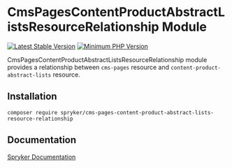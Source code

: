 # CmsPagesContentProductAbstractListsResourceRelationship Module
[![Latest Stable Version](https://poser.pugx.org/spryker/cms-pages-content-product-abstract-lists-resource-relationship/v/stable.svg)](https://packagist.org/packages/spryker/cms-pages-content-product-abstract-lists-resource-relationship)
[![Minimum PHP Version](https://img.shields.io/badge/php-%3E%3D%208.3-8892BF.svg)](https://php.net/)

CmsPagesContentProductAbstractListsResourceRelationship module provides a relationship between `cms-pages` resource and `content-product-abstract-lists` resource.
## Installation

```
composer require spryker/cms-pages-content-product-abstract-lists-resource-relationship
```

## Documentation

[Spryker Documentation](https://docs.spryker.com)
